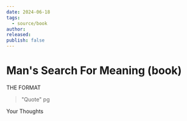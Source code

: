 ```yaml
---
date: 2024-06-18
tags:
  - source/book
author: 
released: 
publish: false
---
```

# Man's Search For Meaning (book)



THE FORMAT
> "Quote" pg

Your Thoughts
